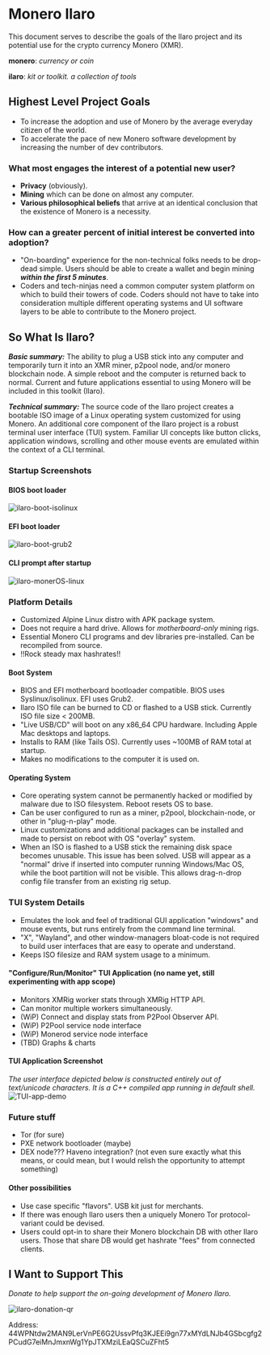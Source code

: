 # Monero Ilaro
This document serves to describe the goals of the Ilaro project and its potential use for the crypto currency Monero (XMR).

**monero**: *currency or coin*

**ilaro**: *kit or toolkit. a collection of tools*

## Highest Level Project Goals
- To increase the adoption and use of Monero by the average everyday citizen of the world.
- To accelerate the pace of new Monero software development by increasing the number of dev contributors.

### What most engages the interest of a potential new user?
- **Privacy** (obviously).
- **Mining** which can be done on almost any computer.
- **Various philosophical beliefs** that arrive at an identical conclusion that the existence of Monero is a necessity.

### How can a greater percent of initial interest be converted into adoption?
- "On-boarding" experience for the non-technical folks needs to be drop-dead simple. Users should be able to create a wallet and begin mining ***within the first 5 minutes***.
- Coders and tech-ninjas need a common computer system platform on which to build their towers of code. Coders should not have to take into consideration multiple different operating systems and UI software layers to be able to contribute to the Monero project.

## So What Is Ilaro?

***Basic summary:***
The ability to plug a USB stick into any computer and temporarily turn it into an XMR miner, p2pool node, and/or monero blockchain node. A simple reboot and the computer is returned back to normal. Current and future applications essential to using Monero will be included in this toolkit (Ilaro).

***Technical summary:***
The source code of the Ilaro project creates a bootable ISO image of a Linux operating system customized for using Monero. An additional core component of the Ilaro project is a robust terminal user interface (TUI) system. Familiar UI concepts like button clicks, application windows, scrolling and other mouse events are emulated within the context of a CLI terminal.

### Startup Screenshots
#### BIOS boot loader
![ilaro-boot-isolinux](https://user-images.githubusercontent.com/95149405/145515055-c57d0a80-39b5-43c3-bccd-d5d919f76276.png)
#### EFI boot loader
![ilaro-boot-grub2](https://user-images.githubusercontent.com/95149405/145515283-4ad5f9be-e0b7-4353-bcb3-e0fbad780f53.png)
#### CLI prompt after startup
![ilaro-monerOS-linux](https://user-images.githubusercontent.com/95149405/145515202-229ebcd3-607a-4558-9466-fb0ec67b7bb8.png)


### Platform Details
- Customized Alpine Linux distro with APK package system.
- Does not require a hard drive. Allows for *motherboard-only* mining rigs.
- Essential Monero CLI programs and dev libraries pre-installed. Can be recompiled from source.
- !!Rock steady max hashrates!!

#### Boot System
- BIOS and EFI motherboard bootloader compatible. BIOS uses Syslinux/isolinux. EFI uses Grub2.
- Ilaro ISO file can be burned to CD or flashed to a USB stick. Currently ISO file size < 200MB.
- "Live USB/CD" will boot on any x86_64 CPU hardware. Including Apple Mac desktops and laptops.
- Installs to RAM (like Tails OS). Currently uses ~100MB of RAM total at startup.
- Makes no modifications to the computer it is used on.
#### Operating System
- Core operating system cannot be permanently hacked or modified by malware due to ISO filesystem. Reboot resets OS to base.
- Can be user configured to run as a miner, p2pool, blockchain-node, or other in "plug-n-play" mode.
- Linux customizations and additional packages can be installed and made to persist on reboot with OS "overlay" system.
- When an ISO is flashed to a USB stick the remaining disk space becomes unusable. This issue has been solved. USB will appear as a "normal" drive if inserted into computer running Windows/Mac OS, while the boot partition will not be visible. This allows drag-n-drop config file transfer from an existing rig setup.

### TUI System Details
- Emulates the look and feel of traditional GUI application "windows" and mouse events, but runs entirely from the command line terminal.
- "X", "Wayland", and other window-managers bloat-code is not required to build user interfaces that are easy to operate and understand.
- Keeps ISO filesize and RAM system usage to a minimum. 

#### "Configure/Run/Monitor" TUI Application (no name yet, still experimenting with app scope)
- Monitors XMRig worker stats through XMRig HTTP API.
- Can monitor multiple workers simultaneously.
- (WiP) Connect and display stats from P2Pool Observer API.
- (WiP) P2Pool service node interface
- (WiP) Monerod service node interface
- (TBD) Graphs & charts

#### TUI Application Screenshot
*The user interface depicted below is constructed entirely out of text/unicode characters. It is a C++ compiled app running in default shell.*
![TUI-app-demo](https://user-images.githubusercontent.com/95149405/145515881-c4f50a7d-34d3-40c7-b3cd-4b33b0acaaed.png)


### Future stuff
- Tor (for sure)
- PXE network bootloader (maybe)
- DEX node??? Haveno integration? (not even sure exactly what this means, or could mean, but I would relish the opportunity to attempt something)

#### Other possibilities
- Use case specific "flavors". USB kit just for merchants.
- If there was enough Ilaro users then a uniquely Monero Tor protocol-variant could be devised.
- Users could opt-in to share their Monero blockchain DB with other Ilaro users. Those that share DB would get hashrate "fees" from connected clients.

## I Want to Support This
*Donate to help support the on-going development of Monero Ilaro.*

![ilaro-donation-qr](https://user-images.githubusercontent.com/95149405/145619230-60c5ce06-04ad-4de6-96d8-373034bae675.png)

Address: 44WPNtdw2MAN9LerVnPE6G2UssvPfq3KJEEi9gn77xMYdLNJb4GSbcgfg2PCudG7eiMnJmxnWg1YpJTXMziLEaQSCuZFht5
